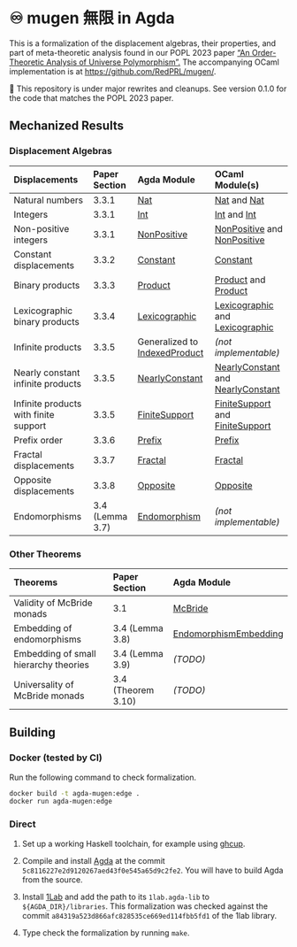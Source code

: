 <!--- vim: set nowrap: --->

# ♾ mugen 無限 in Agda

This is a formalization of the displacement algebras, their properties, and part of meta-theoretic analysis found in our POPL 2023 paper [“An Order-Theoretic Analysis of Universe Polymorphism”.](https://favonia.org/files/mugen.pdf) The accompanying OCaml implementation is at <https://github.com/RedPRL/mugen/>.

🚧 This repository is under major rewrites and cleanups. See version 0.1.0 for the code that matches the POPL 2023 paper.

## Mechanized Results

### Displacement Algebras

| Displacements                         | Paper Section   | Agda Module                                                                         | OCaml Module(s)                                                                                                                                                     |
| :------------------------------------ | :-------------- | :---------------------------------------------------------------------------------- | :------------------------------------------------------------------------------------------------------------------------------------------------------------------ |
| Natural numbers                       | 3.3.1           | [Nat](src/Mugen/Algebra/Displacement/Nat.agda)                                      | [Nat](https://redprl.org/mugen/mugen/Mugen/Shift/Nat) and [Nat](https://redprl.org/mugen/mugen/Mugen/ShiftWithJoin/Nat)                                             |
| Integers                              | 3.3.1           | [Int](src/Mugen/Algebra/Displacement/Int.agda)                                      | [Int](https://redprl.org/mugen/mugen/Mugen/Shift/Int) and [Int](https://redprl.org/mugen/mugen/Mugen/ShiftWithJoin/Int)                                             |
| Non-positive integers                 | 3.3.1           | [NonPositive](src/Mugen/Algebra/Displacement/NonPositive.agda)                      | [NonPositive](https://redprl.org/mugen/mugen/Mugen/Shift/NonPositive) and [NonPositive](https://redprl.org/mugen/mugen/Mugen/ShiftWithJoin/NonPositive)             |
| Constant displacements                | 3.3.2           | [Constant](src/Mugen/Algebra/Displacement/Constant.agda)                            | [Constant](https://redprl.org/mugen/mugen/Mugen/Shift/Constant)                                                                                                     |
| Binary products                       | 3.3.3           | [Product](src/Mugen/Algebra/Displacement/Product.agda)                              | [Product](https://redprl.org/mugen/mugen/Mugen/Shift/Product) and [Product](https://redprl.org/mugen/mugen/Mugen/ShiftWithJoin/Product)                             |
| Lexicographic binary products         | 3.3.4           | [Lexicographic](src/Mugen/Algebra/Displacement/Lexicographic.agda)                  | [Lexicographic](https://redprl.org/mugen/mugen/Mugen/Shift/Lexicographic) and [Lexicographic](https://redprl.org/mugen/mugen/Mugen/ShiftWithJoin/Lexicographic)     |
| Infinite products                     | 3.3.5           | Generalized to [IndexedProduct](src/Mugen/Algebra/Displacement/IndexedProduct.agda) | _(not implementable)_                                                                                                                                               |
| Nearly constant infinite products     | 3.3.5           | [NearlyConstant](src/Mugen/Algebra/Displacement/NearlyConstant.agda)                | [NearlyConstant](https://redprl.org/mugen/mugen/Mugen/Shift/NearlyConstant) and [NearlyConstant](https://redprl.org/mugen/mugen/Mugen/ShiftWithJoin/NearlyConstant) |
| Infinite products with finite support | 3.3.5           | [FiniteSupport](src/Mugen/Algebra/Displacement/FiniteSupport.agda)                  | [FiniteSupport](https://redprl.org/mugen/mugen/Mugen/Shift/FiniteSupport) and [FiniteSupport](https://redprl.org/mugen/mugen/Mugen/ShiftWithJoin/FiniteSupport)     |
| Prefix order                          | 3.3.6           | [Prefix](src/Mugen/Algebra/Displacement/Prefix.agda)                                | [Prefix](https://redprl.org/mugen/mugen/Mugen/Shift/Prefix)                                                                                                         |
| Fractal displacements                 | 3.3.7           | [Fractal](src/Mugen/Algebra/Displacement/Fractal.agda)                              | [Fractal](https://redprl.org/mugen/mugen/Mugen/Shift/Fractal)                                                                                                       |
| Opposite displacements                | 3.3.8           | [Opposite](src/Mugen/Algebra/Displacement/Opposite.agda)                            | [Opposite](https://redprl.org/mugen/mugen/Mugen/Shift/Opposite)                                                                                                     |
| Endomorphisms                         | 3.4 (Lemma 3.7) | [Endomorphism](src/Mugen/Algebra/Displacement/Endomorphism.agda)                    | _(not implementable)_                                                                                                                                               |

### Other Theorems

| Theorems                              | Paper Section      | Agda Module                                                                                      |
| :------------------------------------ | :----------------- | :----------------------------------------------------------------------------------------------- |
| Validity of McBride monads            | 3.1                | [McBride](./src/Mugen/Cat/HierarchyTheory/McBride.agda)                                          |
| Embedding of endomorphisms            | 3.4 (Lemma 3.8)    | [EndomorphismEmbedding](./src/Mugen/Cat/HierarchyTheory/Universality/EndomorphismEmbedding.agda) |
| Embedding of small hierarchy theories | 3.4 (Lemma 3.9)    | _(TODO)_                                                                                         |
| Universality of McBride monads        | 3.4 (Theorem 3.10) | _(TODO)_                                                                                         |

## Building

### Docker (tested by CI)

Run the following command to check formalization.

```sh
docker build -t agda-mugen:edge .
docker run agda-mugen:edge
```

### Direct

1. Set up a working Haskell toolchain, for example using [ghcup](https://www.haskell.org/ghcup/).

2. Compile and install [Agda](https://github.com/agda/agda) at the commit `5c8116227e2d9120267aed43f0e545a65d9c2fe2`. You will have to build Agda from the source.

3. Install [1Lab](https://github.com/plt-amy/1lab) and add the path to its `1lab.agda-lib` to `${AGDA_DIR}/libraries`. This formalization was checked against the commit `a84319a523d866afc828535ce669ed114fbb5fd1` of the 1lab library.

4. Type check the formalization by running `make`.
